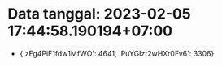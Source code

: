 # Data tanggal: 2023-02-05 17:44:58.190194+07:00

* {'zFg4PiF1fdw1MfWO': 4641, 'PuYGIzt2wHXr0Fv6': 3306}
